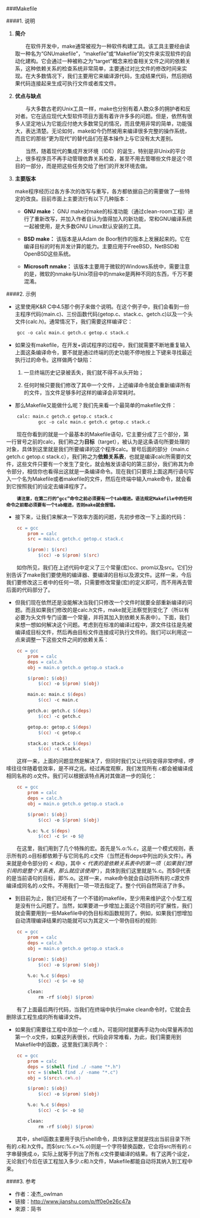 ###Makefile

####1. 说明

1. **简介**

	&emsp;&emsp;在软件开发中，make通常被视为一种软件构建工具。该工具主要经由读取一种名为“GNUmakefile”，“makefile”或“Makefile”的文件来实现软件的自动化建构。它会通过一种被称之为“target”概念来检查相关文件之间的依赖关系，这种依赖关系的检查系统非常简单，主要通过对比文件的修改时间来实现。在大多数情况下，我们主要用它来编译源代码，生成结果代码，然后把结果代码连接起来生成可执行文件或者库文件。

2. **优点与缺点**

	&emsp;&emsp;与大多数古老的Unix工具一样，make也分别有着人数众多的拥护者和反对者。它在适应现代大型软件项目方面有着许许多多的问题。但是，依然有很多人坚定地认为它能应付绝大多数常见的情况，而且使用非常的简单，功能强大，表达清楚。无论如何，make如今仍然被用来编译很多完整的操作系统，而且它的那些“更为现代”的替代品们在基本操作上与它没有太大差别。

	&emsp;&emsp;当然，随着现代的集成开发环境（IDE）的诞生，特别是非Unix的平台上，很多程序员不再手动管理依靠关系检查，甚至不用去管哪些文件是这个项目的一部分，而是把这些任务交给了他们的开发环境去做。

3. **主要版本**

	make程序经历过各方多次的改写与重写，各方都依据自己的需要做了一些特定的改良。目前市面上主要流行有以下几种版本：

	- **GNU make：**
		GNU make对make的标准功能（通过clean-room工程）进行了重新改写，并加入作者自认为值得加入的新功能，常和GNU编译系统一起被使用，是大多数GNU Linux默认安装的工具。

	- **BSD make：**
		该版本是从Adam de Boor制作的版本上发展起来的。它在编译目标的时有并发计算的能力。主要应用于FreeBSD，NetBSD和OpenBSD这些系统。

	- **Microsoft nmake：**
		该版本主要用于微软的Windows系统中，需要注意的是，微软的nmake与Unix项目中的nmake是两种不同的东西，千万不要混淆。

####2. 示例

- 这里使用K&R C中4.5那个例子来做个说明。在这个例子中，我们会看到一份主程序代码(main.c)、三份函数代码(getop.c、stack.c、getch.c)以及一个头文件(calc.h)。通常情况下，我们需要这样编译它：

```makefile
	gcc -o calc main.c getch.c getop.c stack.c
```

- 如果没有makefile，在开发+调试程序的过程中，我们就需要不断地重复输入上面这条编译命令，要不就是通过终端的历史功能不停地按上下键来寻找最近执行过的命令。这样做两个缺陷：

	1. 一旦终端历史记录被丢失，我们就不得不从头开始；

	2. 任何时候只要我们修改了其中一个文件，上述编译命令就会重新编译所有的文件，当文件足够多时这样的编译会非常耗时。

- 那么Makefile又能做什么呢？我们先来看一个最简单的makefile文件：

```makefile
	calc: main.c getch.c getop.c stack.c
	        gcc -o calc main.c getch.c getop.c stack.c
```

&emsp;&emsp;现在你看到的就是一个最基本的Makefile语句，它主要分成了三个部分，第一行冒号之前的calc，我们称之为**目标**（target），被认为是这条语句所要处理的对象，具体到这里就是我们所要编译的这个程序calc。冒号后面的部分（main.c getch.c getop.c stack.c），我们称之为**依赖关系表**，也就是编译calc所需要的文件，这些文件只要有一个发生了变化，就会触发该语句的第三部分，我们称其为命令部分，相信你也看得出这就是一条编译命令。现在我们只要将上面这两行语句写入一个名为Makefile或者makefile的文件，然后在终端中输入make命令，就会看到它按照我们的设定去编译程序了。

&emsp;&emsp;**`请注意，在第二行的“gcc”命令之前必须要有一个tab缩进。语法规定Makefile中的任何命令之前都必须要有一个tab缩进，否则make就会报错。`**

- 接下来，让我们来解决一下效率方面的问题，先初步修改一下上面的代码：

```makefile
	cc = gcc
	    prom = calc
	    src = main.c getch.c getop.c stack.c

	    $(prom): $(src)
	        $(cc) -o $(prom) $(src)
```

&emsp;&emsp;如你所见，我们在上述代码中定义了三个常量(宏)cc、prom以及src。它们分别告诉了make我们要使用的编译器、要编译的目标以及源文件。这样一来，今后我们要修改这三者中的任何一项，只需要修改常量(宏)的定义即可，而不用再去管后面的代码部分了。

- 但我们现在依然还是没能解决当我们只修改一个文件时就要全部重新编译的问题。而且如果我们修改的是calc.h文件，make就无法察觉到变化了（所以有必要为头文件专门设置一个常量，并将其加入到依赖关系表中）。下面，我们来想一想如何解决这个问题。考虑到在标准的编译过程中，源文件往往是先被编译成目标文件，然后再由目标文件连接成可执行文件的。我们可以利用这一点来调整一下这些文件之间的依赖关系：

```makefile
	cc = gcc
	    prom = calc
	    deps = calc.h
	    obj = main.o getch.o getop.o stack.o

	    $(prom): $(obj)
	        $(cc) -o $(prom) $(obj)

	    main.o: main.c $(deps)
	        $(cc) -c main.c

	    getch.o: getch.c $(deps)
	        $(cc) -c getch.c

	    getop.o: getop.c $(deps)
	        $(cc) -c getop.c

	    stack.o: stack.c $(deps)
	        $(cc) -c stack.c
```

&emsp;&emsp;这样一来，上面的问题显然是解决了，但同时我们又让代码变得非常啰嗦，啰嗦往往伴随着低效率，是不祥之兆。经过再度观察，我们发现所有.c都会被编译成相同名称的.o文件。我们可以根据该特点再对其做进一步的简化：

```makefile
	cc = gcc
	    prom = calc
	    deps = calc.h
	    obj = main.o getch.o getop.o stack.o

	    $(prom): $(obj)
	        $(cc) -o $(prom) $(obj)

	    %.o: %.c $(deps)
	        $(cc) -c $< -o $@
```

&emsp;&emsp;在这里，我们用到了几个特殊的宏。首先是%.o:%.c，这是一个模式规则，表示所有的.o目标都依赖于与它同名的.c文件（当然还有deps中列出的头文件）。再来就是命令部分的$<和$@，其中$<代表的是依赖关系表中的第一项（如果我们想引用的是整个关系表，那么就应该使用$^），具体到我们这里就是%.c。而$@代表的是当前语句的目标，即%.o。这样一来，make命令就会自动将所有的.c源文件编译成同名的.o文件。不用我们一项一项去指定了。整个代码自然简洁了许多。

- 到目前为止，我们已经有了一个不错的makefile，至少用来维护这个小型工程是没有什么问题了。当然，如果要进一步增加上面这个项目的可扩展性，我们就会需要用到一些Makefile中的伪目标和函数规则了。例如，如果我们想增加自动清理编译结果的功能就可以为其定义一个带伪目标的规则:

```makefile
	cc = gcc
	    prom = calc
	    deps = calc.h
	    obj = main.o getch.o getop.o stack.o

	    $(prom): $(obj)
	        $(cc) -o $(prom) $(obj)

	    %.o: %.c $(deps)
	        $(cc) -c $< -o $@

	    clean:
	        rm -rf $(obj) $(prom)
```

&emsp;&emsp;有了上面最后两行代码，当我们在终端中执行make clean命令时，它就会去删除该工程生成的所有编译文件。

- 如果我们需要往工程中添加一个.c或.h，可能同时就要再手动为obj常量再添加第一个.o文件，如果这列表很长，代码会非常难看，为此，我们需要用到Makefile中的函数，这里我们演示两个：

```makefile
	cc = gcc
	    prom = calc
	    deps = $(shell find ./ -name "*.h")
	    src = $(shell find ./ -name "*.c")
	    obj = $(src:%.c=%.o)

	    $(prom): $(obj)
	        $(cc) -o $(prom) $(obj)

	    %.o: %.c $(deps)
	        $(cc) -c $< -o $@

	    clean:
	        rm -rf $(obj) $(prom)
```

&emsp;&emsp;其中，shell函数主要用于执行shell命令，具体到这里就是找出当前目录下所有的.c和.h文件。而$(src:%.c=%.o)则是一个字符替换函数，它会将src所有的.c字串替换成.o，实际上就等于列出了所有.c文件要编译的结果。有了这两个设定，无论我们今后在该工程加入多少.c和.h文件，Makefile都能自动将其纳入到工程中来。

####3. 参考
- 作者：凌杰_owlman
- 链接：<http://www.jianshu.com/p/ff0e0e26c47a>
- 來源：简书
